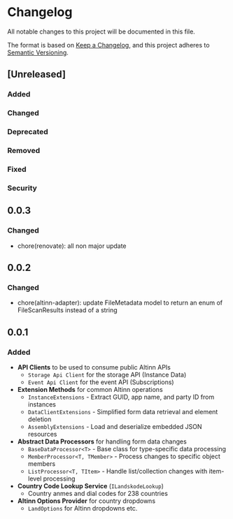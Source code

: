 # Changelog

All notable changes to this project will be documented in this file.

The format is based on [Keep a Changelog](https://keepachangelog.com/en/1.1.0/),
and this project adheres to [Semantic Versioning](https://semver.org/spec/v2.0.0.html).

## [Unreleased]

### Added <!-- for new features. -->

### Changed <!--  for changes in existing functionality. -->

### Deprecated <!--  for soon-to-be removed features. -->

### Removed <!-- for now removed features. -->

### Fixed <!-- for any bug fixes. -->

### Security <!-- in case of vulnerabilities. -->

## 0.0.3

### Changed

- chore(renovate): all non major update

## 0.0.2

### Changed

- chore(altinn-adapter): update FileMetadata model to return an enum of FileScanResults instead of a string

## 0.0.1

### Added

- **API Clients** to be used to consume public Altinn APIs
    - `Storage Api Client` for the storage API (Instance Data)
    - `Event Api Client` for the event API (Subscriptions)
- **Extension Methods** for common Altinn operations
    - `InstanceExtensions` - Extract GUID, app name, and party ID from instances
    - `DataClientExtensions` - Simplified form data retrieval and element deletion
    - `AssemblyExtensions` - Load and deserialize embedded JSON resources
- **Abstract Data Processors** for handling form data changes
    - `BaseDataProcessor<T>` - Base class for type-specific data processing
    - `MemberProcessor<T, TMember>` - Process changes to specific object members
    - `ListProcessor<T, TItem>` - Handle list/collection changes with item-level processing
- **Country Code Lookup Service** (`ILandskodeLookup`)
    - Country anmes and dial codes for 238 countries
- **Altinn Options Provider** for country dropdowns
    - `LandOptions` for Altinn dropdowns etc.
